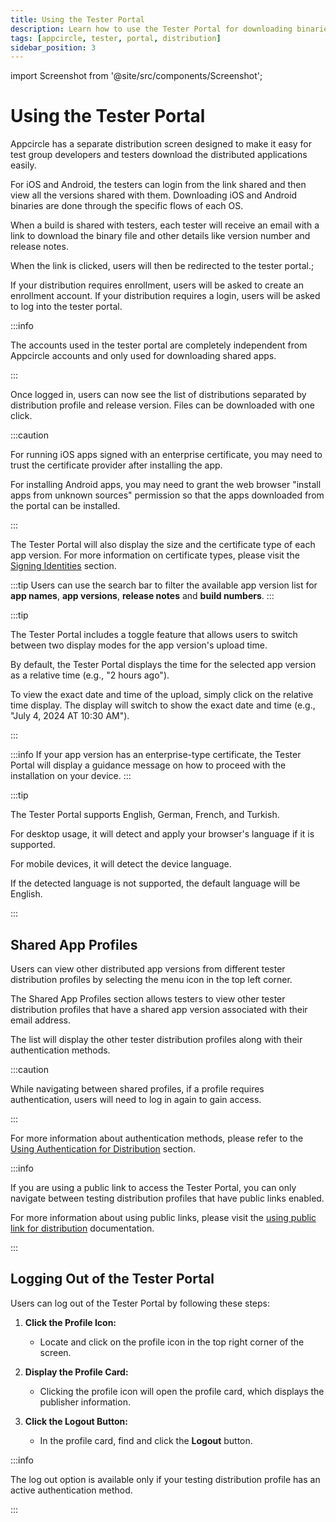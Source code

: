 ```yaml
---
title: Using the Tester Portal
description: Learn how to use the Tester Portal for downloading binaries. Streamline your app testing process with Appcircle.
tags: [appcircle, tester, portal, distribution]
sidebar_position: 3
---
```


import Screenshot from '@site/src/components/Screenshot';

# Using the Tester Portal

Appcircle has a separate distribution screen designed to make it easy for test group developers and testers download the distributed applications easily.

For iOS and Android, the testers can login from the link shared and then view all the versions shared with them. Downloading iOS and Android binaries are done through the specific flows of each OS.

When a build is shared with testers, each tester will receive an email with a link to download the binary file and other details like version number and release notes.

When the link is clicked, users will then be redirected to the tester portal.;

If your distribution requires enrollment, users will be asked to create an enrollment account. If your distribution requires a login, users will be asked to log into the tester portal.

:::info

The accounts used in the tester portal are completely independent from Appcircle accounts and only used for downloading shared apps.

:::

<Screenshot url="https://cdn.appcircle.io/docs/assets/BE-4071-portalentry.png" />

Once logged in, users can now see the list of distributions separated by distribution profile and release version. Files can be downloaded with one click.

:::caution

For running iOS apps signed with an enterprise certificate, you may need to trust the certificate provider after installing the app.

For installing Android apps, you may need to grant the web browser "install apps from unknown sources" permission so that the apps downloaded from the portal can be installed.

:::

<Screenshot url="https://cdn.appcircle.io/docs/assets/BE-4071-portal2.png" />

The Tester Portal will also display the size and the certificate type of each app version. For more information on certificate types, please visit the [Signing Identities](/signing-identities) section.

<Screenshot url="https://cdn.appcircle.io/docs/assets/BE-4071-size.png" />

:::tip
Users can use the search bar to filter the available app version list for **app names**, **app versions**, **release notes** and **build numbers**. 
:::

<Screenshot url="https://cdn.appcircle.io/docs/assets/BE-4071-portal5.png" />

<Screenshot url="https://cdn.appcircle.io/docs/assets/BE-4071-portal.png" />

:::tip

The Tester Portal includes a toggle feature that allows users to switch between two display modes for the app version's upload time. 

By default, the Tester Portal displays the time for the selected app version as a relative time (e.g., "2 hours ago").

To view the exact date and time of the upload, simply click on the relative time display. The display will switch to show the exact date and time (e.g., "July 4, 2024 AT 10:30 AM").

:::

<Screenshot url="https://cdn.appcircle.io/docs/assets/BE-4071-dates1.png" />

<Screenshot url="https://cdn.appcircle.io/docs/assets/BE-4071-dates2.png" />

:::info
If your app version has an enterprise-type certificate, the Tester Portal will display a guidance message on how to proceed with the installation on your device.
:::

<Screenshot url="https://cdn.appcircle.io/docs/assets/BE-4071-enterprise.png" />

:::tip 

The Tester Portal supports English, German, French, and Turkish. 

For desktop usage, it will detect and apply your browser's language if it is supported. 

For mobile devices, it will detect the device language. 

If the detected language is not supported, the default language will be English.

:::

<Screenshot url="https://cdn.appcircle.io/docs/assets/BE-4071-language.png" />

## Shared App Profiles

Users can view other distributed app versions from different tester distribution profiles by selecting the menu icon in the top left corner.

<Screenshot url="https://cdn.appcircle.io/docs/assets/BE-4071-portal4.png" />

The Shared App Profiles section allows testers to view other tester distribution profiles that have a shared app version associated with their email address.

<Screenshot url="https://cdn.appcircle.io/docs/assets/BE-4071-portal3.png" />

The list will display the other tester distribution profiles along with their authentication methods.

:::caution

While navigating between shared profiles, if a profile requires authentication, users will need to log in again to gain access.

:::

For more information about authentication methods, please refer to the [Using Authentication for Distribution](/distribute/create-or-select-a-distribution-profile#using-authentication-for-distribution) section.

:::info

If you are using a public link to access the Tester Portal, you can only navigate between testing distribution profiles that have public links enabled.

For more information about using public links, please visit the [using public link for distribution](/distribute/create-or-select-a-distribution-profile#using-public-link-for-distribution) documentation.

:::

## Logging Out of the Tester Portal

Users can log out of the Tester Portal by following these steps:

1. **Click the Profile Icon:**
    - Locate and click on the profile icon in the top right corner of the screen.

2. **Display the Profile Card:**
    - Clicking the profile icon will open the profile card, which displays the publisher information.

3. **Click the Logout Button:**
    - In the profile card, find and click the **Logout** button.

<Screenshot url="https://cdn.appcircle.io/docs/assets/BE-4071-logout.png" />

:::info

The log out option is available only if your testing distribution profile has an active authentication method.

:::
